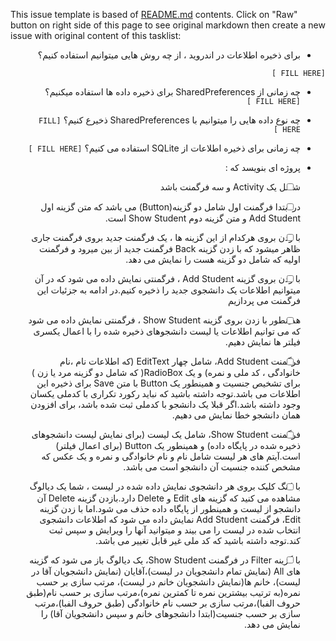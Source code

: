 This issue template is based of [README.md](README.md) contents.
Click on "Raw" button on right side of this page to see original markdown then create a new issue with original content of this tasklist:

<div dir="rtl" align='right'>
 
- برای ذخیره اطلاعات در اندروید ، از چه روش هایی میتوانیم استفاده کنیم؟   
 
 `[FILL HERE ]`

- چه زمانی از SharedPreferences برای ذخیره داده ها استفاده میکنیم؟
  `[FILL HERE ]`

- چه نوع داده هایی را میتوانیم با SharedPreferences ذخیرع کنیم؟
  `[FILL HERE ]`

- چه زمانی برای ذخیره اطلاعات از SQLite استفاده می کنیم؟
  `[FILL HERE ]`

- پروژه ای بنویسد که : 

-[ ] شامل یک Activity و سه فرگمنت باشد 

-[ ] در ابتدا فرگمنت اول شامل دو گزینه(Button) می باشد که متن گزینه اول Add Student و متن گزینه دوم Show Student است. 

-[ ] با زدن بروی هرکدام از این گزینه ها ، یک فرگمنت جدید بروی فرگمنت جاری ظاهر میشود که با زدن گزینه Back فرگمنت جدید از بین میرود و  فرگمنت اولیه که شامل دو گزینه هست را نمایش می دهد. 

-[ ] با زدن بروی گزینه Add Student ، فرگمنتی نمایش داده می شود که در آن میتوانیم اطلاعات یک دانشجوی جدید را ذخیره کنیم.در ادامه به جزئیات این فرگمنت می پردازیم 

-[ ] همینطور با زدن بروی گزینه Show Student ، فرگمنتی نمایش داده می شود که می توانیم اطلاعات یا لیست دانشجوهای ذخیره شده را با اعمال یکسری فیلتر ها نمایش دهیم. 

-[ ] فرگمنت Add Student، شامل چهار EditText  (که اطلاعات نام ،نام خانوادگی ، کد ملی و نمره) و یک RadioBox( که شامل دو گزینه مرد یا زن ) برای تشخیص جنسیت و همینطور یک Button  با متن Save برای ذخیره این اطلاعات می باشد.توجه داشته باشید که نباید رکورد تکراری با کدملی یکسان وجود داشته باشد.اگر قبلا یک دانشجو با کدملی ثبت شده باشد، برای افزودن همان دانشجو خطا نمایش می دهیم. 

-[ ] فرگمنت Show Student، شامل یک لیست (برای نمایش لیست دانشجوهای ذخیره شده در پایگاه داده) و همینطور یک Button (برای اعمال فیلتر) است.آیتم های هر لیست شامل نام و نام خانوادگی و نمره و یک عکس که مشخص کننده جنسیت آن دانشجو است می باشد. 

-[ ] با لانگ کلیک بروی هر دانشجوی نمایش داده شده در لیست ، شما یک دیالوگ مشاهده می کنید که گزینه های Edit و Delete دارد.بازدن گزینه Delete آن دانشجو از لیست و همینطور از پایگاه داده حذف می شود.اما با زدن گزینه Edit، فرگمنت Add Student نمایش داده می شود که اطلاعات دانشجوی انتخاب شده در لیست را می بیند و میتوانید آنها را ویرایش و سپس ثبت کند.توجه داشته باشید که کد ملی غیر قابل تغییر می باشد. 

-[ ] با گزینه Filter در فرگمنت Show Student، یک دیالوگ باز می شود که گزینه های All (نمایش تمام دانشجویان در لیست)،آقایان (نمایش دانشجویان آقا در لیست)، خانم ها(نمایش دانشجویان خانم در لیست)، مرتب سازی بر حسب نمره(به ترتیب بیشترین نمره تا کمترین نمره)،مرتب سازی بر حسب نام(طبق حروف الفبا)،مرتب سازی بر حسب نام خانوادگی (طبق حروف الفبا)،مرتب سازی بر حسب جنسیت(ابتدا دانشجوهای خانم و سپس دانشجویان آقا) را نمایش می دهد.
    
    </div> 
